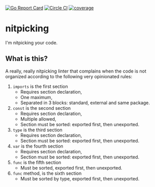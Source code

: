 [![Go Report Card](https://goreportcard.com/badge/github.com/MarioCarrion/nitpicking)](https://goreportcard.com/report/github.com/MarioCarrion/nitpicking)
[![Circle CI](https://circleci.com/gh/MarioCarrion/nitpicking.svg?style=svg)](https://circleci.com/gh/MarioCarrion/nitpicking)
[![coverage](https://gocover.io/_badge/github.com/MarioCarrion/nitpicking?0 "coverage")](http://gocover.io/github.com/MarioCarrion/nitpicking)

# nitpicking

I'm nitpicking your code.

## What is this?

A really, really nitpicking linter that complains when the code is not organized according to the following very opinionated rules:

1. `imports` is the first section
   * Requires section declaration,
   * One maximum,
   * Separated in 3 blocks: standard, external and same package.
1. `const` is the second section
   * Requires section declaration,
   * Multiple allowed,
   * Section must be sorted: exported first, then unexported.
1. `type` is the third section
   * Requires section declaration,
   * Section must be sorted: exported first, then unexported.
1. `var` is the fourth section
   * Requires section declaration,
   * Section must be sorted: exported first, then unexported.
1. `func` is the fifth section
   * Must be sorted, exported first, then unexported.
1. `func` method, is the sixth section
   * Must be sorted by type, exported first, then unexported.
